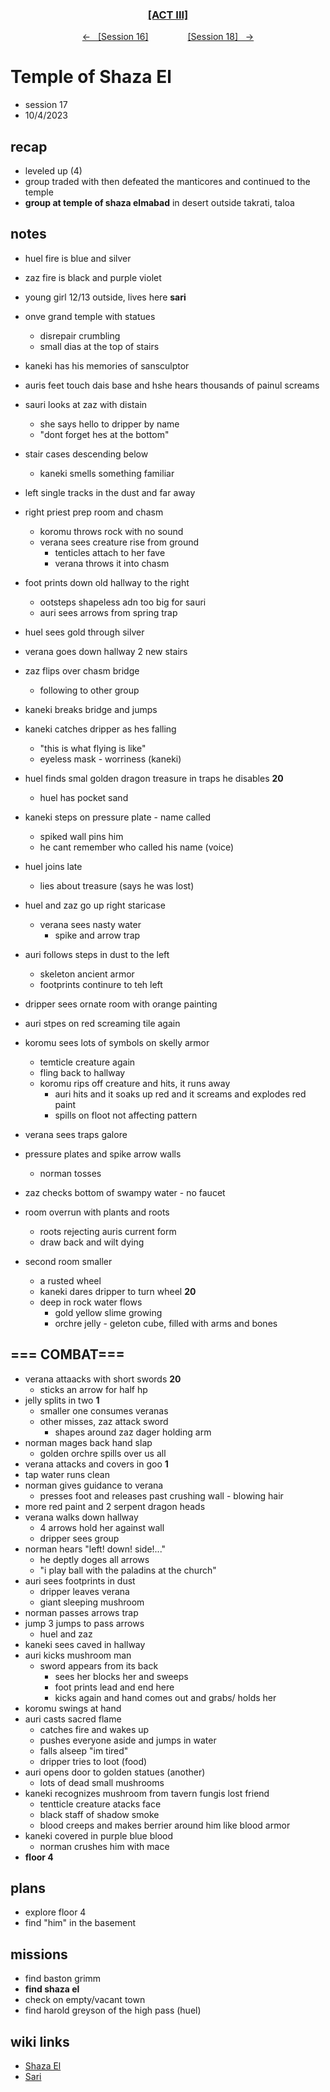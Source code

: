 <div align="center">
  <h3 align="center"><a href="https://github.com/h-griffin/dnd-notes/blob/main/grimmhaus/act-III" >[ACT III]</a></h3>
  <p align="center">
    <a href="https://github.com/h-griffin/dnd-notes/blob/main/grimmhaus/act-III/23-9-27.md" >&larr; &nbsp; [Session 16]</a>
    &nbsp;&nbsp;&nbsp;&nbsp;&nbsp;&nbsp;&nbsp;&nbsp;&nbsp;&nbsp;&nbsp;&nbsp;&nbsp;&nbsp;
    <a href="https://github.com/h-griffin/dnd-notes/blob/main/grimmhaus/act-III/23-10-11.md" >[Session 18] &nbsp; &rarr;</a>
  </p>
</div>

# Temple of Shaza El
- session 17
- 10/4/2023

## recap
- leveled up (4)
- group traded with then defeated the manticores and continued to the temple
- **group at temple of shaza elmabad**  in desert outside takrati, taloa

## notes
- huel fire is blue and silver
- zaz fire is black and purple violet

- young girl 12/13 outside, lives here **sari**
- onve grand temple with statues
    - disrepair crumbling
    - small dias at the top of stairs
- kaneki has his memories of sansculptor
- auris feet touch dais base and hshe hears thousands of painul screams
- sauri looks at zaz with distain
    - she says hello to dripper by name
    - "dont forget hes at the bottom"
- stair cases descending below
    - kaneki smells something familiar
- left single tracks in the dust and far away
- right priest prep room and chasm
    - koromu throws rock with no sound
    - verana sees creature rise from ground
        - tenticles attach to her fave
        - verana throws it into chasm
- foot prints down old hallway to the right
    - ootsteps shapeless adn too big for sauri
    - auri sees arrows from spring trap
- huel sees gold through silver
- verana goes down hallway 2 new stairs
- zaz flips over chasm bridge
    - following to other group
- kaneki breaks bridge and jumps
- kaneki catches dripper as hes falling
    - "this is what flying is like"
    - eyeless mask - worriness (kaneki)
- huel finds smal golden dragon treasure in traps he disables **20**
    - huel has pocket sand
- kaneki steps on pressure plate - name called
    - spiked wall pins him
    - he cant remember who called his name (voice)
- huel joins late
    - lies about treasure (says he was lost)
- huel and zaz go up right staricase
    - verana sees nasty water
        - spike and arrow trap
- auri follows steps in dust to the left
    - skeleton ancient armor
    - footprints continure to teh left
- dripper sees ornate room with orange painting
- auri stpes on red screaming tile again
- koromu sees lots of symbols on skelly armor
    - temticle creature again
    - fling back to hallway
    - koromu rips off creature and hits, it runs away
        - auri hits and it soaks up red and it screams and explodes red paint
        - spills on floot not affecting pattern
- verana sees traps galore
- pressure plates and spike arrow walls
    - norman tosses
- zaz checks bottom of swampy water - no faucet
- room overrun with plants and roots
    - roots rejecting auris current form
    - draw back and wilt dying
- second room smaller
    - a rusted wheel
    - kaneki dares dripper to turn wheel **20**
    - deep in rock water flows
        - gold yellow slime growing
        - orchre jelly - geleton cube, filled with arms and bones

## === COMBAT===
- verana attaacks with short swords **20**
    - sticks an arrow for half hp
- jelly splits in two **1**
    - smaller one consumes veranas
    - other misses, zaz attack sword
        - shapes around zaz dager holding arm
- norman mages back hand slap
    - golden orchre spills over us all
- verana attacks and covers in goo **1**
- tap water runs clean
- norman gives guidance to verana
    - presses foot and releases past crushing wall - blowing hair
- more red paint and 2 serpent dragon heads
- verana walks down hallway
    - 4 arrows hold her against wall
    - dripper sees group
- norman hears "left! down! side!..."
    - he deptly doges all arrows
    - "i play ball with the paladins at the church"
- auri sees footprints in dust
    - dripper leaves verana
    - giant sleeping mushroom
- norman passes arrows trap
- jump 3 jumps to pass arrows
    - huel and zaz
- kaneki sees caved in hallway
- auri kicks mushroom man
    - sword appears from its back
        - sees her blocks her and sweeps
        - foot prints lead and end here
        - kicks again and hand comes out and grabs/ holds her
- koromu swings at hand
- auri casts sacred flame
    - catches fire and wakes up
    - pushes everyone aside and jumps in water
    - falls alseep "im tired"
    - dripper tries to loot (food)
- auri opens door to golden statues (another)
    - lots of dead small mushrooms
- kaneki recognizes mushroom from tavern fungis lost friend
    - tentticle creature atacks face
    - black staff of shadow smoke
    - blood creeps and makes berrier around him like blood armor
- kaneki covered in purple blue blood
    - norman crushes him with mace
- **floor 4**

## plans
- explore floor 4
- find "him" in the basement

## missions
- find baston grimm
- **find shaza el**
- check on empty/vacant town
- find harold greyson of the high pass (huel)

## wiki links
- [Shaza El](../lore.md#shaza-el)
- [Sari](../lore.md#sari)
